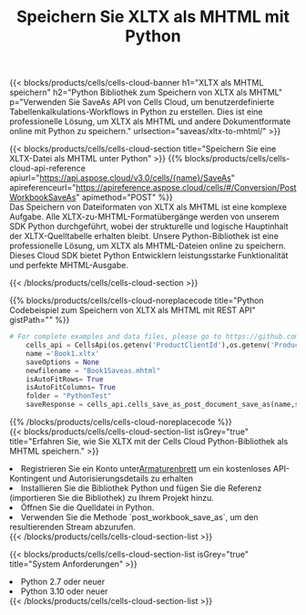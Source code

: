 ﻿---
title:  Speichern Sie XLTX als MHTML mit Python
description: Verwendung des Cloud SDK Aspose.Cells für Python zum Speichern der XLTX-Formatdatei als MHTML-Formatdatei.
kwords: Excel, Save XLTX as MHTML, REST, Python
howto: How to save XLTX as MHTML using Aspose.Cells Cloud Python library.
---
{{< blocks/products/cells/cells-cloud-banner h1="XLTX als MHTML speichern" h2="Python Bibliothek zum Speichern von XLTX als MHTML" p="Verwenden Sie SaveAs API von Cells Cloud, um benutzerdefinierte Tabellenkalkulations-Workflows in Python zu erstellen. Dies ist eine professionelle Lösung, um XLTX als MHTML und andere Dokumentformate online mit Python zu speichern." urlsection="saveas/xltx-to-mhtml/" >}}

{{< blocks/products/cells/cells-cloud-section title="Speichern Sie eine XLTX-Datei als MHTML unter Python" >}}
{{% blocks/products/cells/cells-cloud-api-reference apiurl="https://api.aspose.cloud/v3.0/cells/{name}/SaveAs" apireferenceurl="https://apireference.aspose.cloud/cells/#/Conversion/PostWorkbookSaveAs" apimethod="POST" %}}
<br/>
Das Speichern von Dateiformaten von XLTX als MHTML ist eine komplexe Aufgabe. Alle XLTX-zu-MHTML-Formatübergänge werden von unserem SDK Python durchgeführt, wobei der strukturelle und logische Hauptinhalt der XLTX-Quelltabelle erhalten bleibt. Unsere Python-Bibliothek ist eine professionelle Lösung, um XLTX als MHTML-Dateien online zu speichern. Dieses Cloud SDK bietet Python Entwicklern leistungsstarke Funktionalität und perfekte MHTML-Ausgabe.

{{< /blocks/products/cells/cells-cloud-section >}}

{{% blocks/products/cells/cells-cloud-noreplacecode title="Python Codebeispiel zum Speichern von XLTX als MHTML mit REST API" gistPath="" %}}
  
```python
# For complete examples and data files, please go to https://github.com/aspose-cells-cloud/aspose-cells-cloud-python/
    cells_api = CellsApi(os.getenv('ProductClientId'),os.getenv('ProductClientSecret'))
    name ='Book1.xltx'    
    saveOptions = None
    newfilename = "Book1Saveas.mhtml"
    isAutoFitRows= True
    isAutoFitColumns= True
    folder = "PythonTest"
    saveResponse = cells_api.cells_save_as_post_document_save_as(name,save_options=saveOptions, newfilename=(folder +'/' + newfilename),folder=folder)
```
  
{{% /blocks/products/cells/cells-cloud-noreplacecode %}}
<br/>
{{< blocks/products/cells/cells-cloud-section-list isGrey="true" title="Erfahren Sie, wie Sie XLTX mit der Cells Cloud Python-Bibliothek als MHTML speichern." >}}
<li> Registrieren Sie ein Konto unter<a href="https://dashboard.aspose.cloud/">Armaturenbrett</a> um ein kostenloses API-Kontingent und Autorisierungsdetails zu erhalten</li>
<li>Installieren Sie die Bibliothek Python und fügen Sie die Referenz (importieren Sie die Bibliothek) zu Ihrem Projekt hinzu.</li>
<li>Öffnen Sie die Quelldatei in Python.</li>
<li>Verwenden Sie die Methode `post_workbook_save_as`, um den resultierenden Stream abzurufen.</li>
{{< /blocks/products/cells/cells-cloud-section-list >}}

{{< blocks/products/cells/cells-cloud-section-list isGrey="true" title="System Anforderungen" >}}
<li>Python 2.7 oder neuer</li>
<li>Python 3.10 oder neuer</li>
{{< /blocks/products/cells/cells-cloud-section-list >}}
